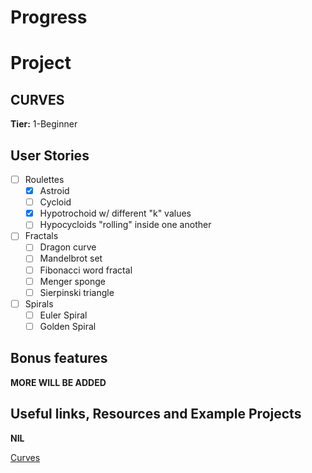 # Progress



# Project
## CURVES

**Tier:** 1-Beginner

## User Stories

-   [ ] Roulettes
    -   [x] Astroid
    -   [ ] Cycloid
    -   [x] Hypotrochoid w/ different "k" values 
    -   [ ] Hypocycloids "rolling" inside one another
    
-   [ ] Fractals
    -   [ ] Dragon curve
    -   [ ] Mandelbrot set
    -   [ ] Fibonacci word fractal
    -   [ ] Menger sponge
    -   [ ] Sierpinski triangle
    
-   [ ] Spirals
    -   [ ] Euler Spiral
    -   [ ] Golden Spiral

## Bonus features

**MORE WILL BE ADDED**

## Useful links, Resources and Example Projects

**NIL**

[Curves](https://en.wikipedia.org/wiki/Category:Curves)
